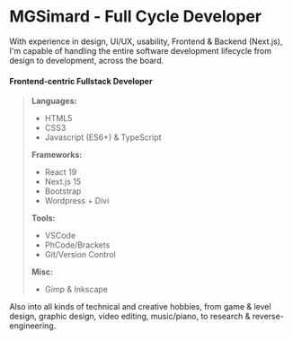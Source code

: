 # MGSimard - Full Cycle Developer
With experience in design, UI/UX, usability, Frontend & Backend (Next.js), I'm capable of handling the entire software development lifecycle from design to development, across the board.

#### Frontend-centric Fullstack Developer
> **Languages:**
> - HTML5
> - CSS3
> - Javascript (ES6+) & TypeScript
>
> **Frameworks:**
> - React 19
> - Next.js 15
> - Bootstrap
> - Wordpress + Divi
>
> **Tools:**
> - VSCode
> - PhCode/Brackets
> - Git/Version Control
>
> **Misc:**
> - Gimp & Inkscape

Also into all kinds of technical and creative hobbies, from game & level design, graphic design, video editing, music/piano, to research & reverse-engineering.
